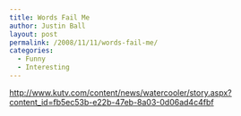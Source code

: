 ```yaml
---
title: Words Fail Me
author: Justin Ball
layout: post
permalink: /2008/11/11/words-fail-me/
categories:
  - Funny
  - Interesting
---
```


<a href="http://www.kutv.com/content/news/watercooler/story.aspx?content_id=fb5ec53b-e22b-47eb-8a03-0d06ad4c4fbf">http://www.kutv.com/content/news/watercooler/story.aspx?content_id=fb5ec53b-e22b-47eb-8a03-0d06ad4c4fbf</a>